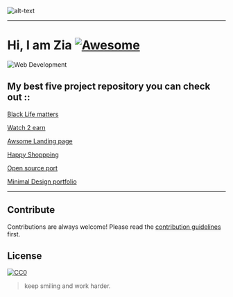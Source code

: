 ![alt-text](https://raw.githubusercontent.com/ZiaCodes/Ziacodes/master/profile.gif)

***

# Hi, I am Zia [![Awesome](https://cdn.rawgit.com/sindresorhus/awesome/d7305f38d29fed78fa85652e3a63e154dd8e8829/media/badge.svg)](https://github.com/sindresorhus/awesome#readme)

![Web Development](https://raw.githubusercontent.com/ZiaCodes/Ziacodes/master/web-development.png)

## My best five project repository you can check out ::

[Black Life matters](https://github.com/ZiaCodes/Black-life-matter "Support Black Life Matters Movement")

[Watch 2 earn](https://github.com/ZiaCodes/watch-movie2earn "Advertisement web desgin")

[Awsome Landing page](https://github.com/ZiaCodes/landing-page "Responsive Landing page")

[Happy Shoppping](https://github.com/ZiaCodes/landing-page "E commerce web design")

[Open source port](https://github.com/ZiaCodes/about "Portfolio Design")

[Minimal Design portfolio](https://github.com/ZiaCodes/about "My portfolio")

--- 

## Contribute

Contributions are always welcome!
Please read the [contribution guidelines](contributing.md) first.

## License

[![CC0](https://licensebuttons.net/p/zero/1.0/88x31.png)](https://creativecommons.org/publicdomain/zero/1.0/)


>keep smiling and work harder.
